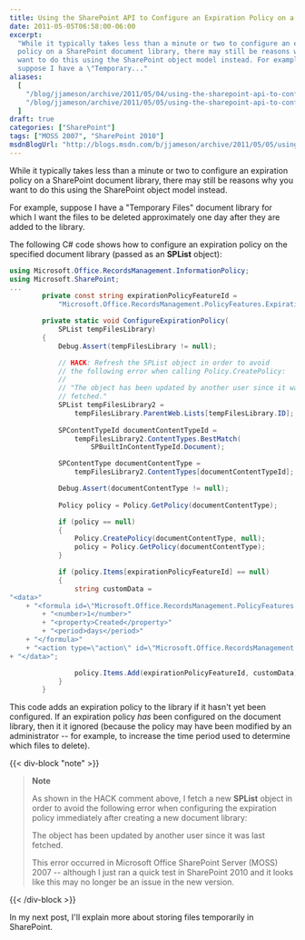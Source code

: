 ```yaml
---
title: Using the SharePoint API to Configure an Expiration Policy on a Document Library
date: 2011-05-05T06:58:00-06:00
excerpt:
  "While it typically takes less than a minute or two to configure an expiration
  policy on a SharePoint document library, there may still be reasons why you
  want to do this using the SharePoint object model instead. For example,
  suppose I have a \"Temporary..."
aliases:
  [
    "/blog/jjameson/archive/2011/05/04/using-the-sharepoint-api-to-configure-an-expiration-policy-on-a-document-library.aspx",
    "/blog/jjameson/archive/2011/05/05/using-the-sharepoint-api-to-configure-an-expiration-policy-on-a-document-library.aspx",
  ]
draft: true
categories: ["SharePoint"]
tags: ["MOSS 2007", "SharePoint 2010"]
msdnBlogUrl: "http://blogs.msdn.com/b/jjameson/archive/2011/05/05/using-the-sharepoint-api-to-configure-an-expiration-policy-on-a-document-library.aspx"
---
```


While it typically takes less than a minute or two to configure an expiration
policy on a SharePoint document library, there may still be reasons why you want
to do this using the SharePoint object model instead.

For example, suppose I have a "Temporary Files" document library for which I
want the files to be deleted approximately one day after they are added to the
library.

The following C# code shows how to configure an expiration policy on the
specified document library (passed as an **SPList** object):

```C#
using Microsoft.Office.RecordsManagement.InformationPolicy;
using Microsoft.SharePoint;
...
        private const string expirationPolicyFeatureId =
            "Microsoft.Office.RecordsManagement.PolicyFeatures.Expiration";

        private static void ConfigureExpirationPolicy(
            SPList tempFilesLibrary)
        {
            Debug.Assert(tempFilesLibrary != null);

            // HACK: Refresh the SPList object in order to avoid
            // the following error when calling Policy.CreatePolicy:
            //
            // "The object has been updated by another user since it was last
            // fetched."
            SPList tempFilesLibrary2 =
                tempFilesLibrary.ParentWeb.Lists[tempFilesLibrary.ID];
            
            SPContentTypeId documentContentTypeId =
                tempFilesLibrary2.ContentTypes.BestMatch(
                    SPBuiltInContentTypeId.Document);

            SPContentType documentContentType =
                tempFilesLibrary2.ContentTypes[documentContentTypeId];

            Debug.Assert(documentContentType != null);
            
            Policy policy = Policy.GetPolicy(documentContentType);

            if (policy == null)
            {
                Policy.CreatePolicy(documentContentType, null);
                policy = Policy.GetPolicy(documentContentType);
            }

            if (policy.Items[expirationPolicyFeatureId] == null)
            {
                string customData =
"<data>"
    + "<formula id=\"Microsoft.Office.RecordsManagement.PolicyFeatures.Expiration.Formula.BuiltIn\">"
        + "<number>1</number>"
        + "<property>Created</property>"
        + "<period>days</period>"
    + "</formula>"
    + "<action type=\"action\" id=\"Microsoft.Office.RecordsManagement.PolicyFeatures.Expiration.Action.MoveToRecycleBin\" />"
+ "</data>";

                policy.Items.Add(expirationPolicyFeatureId, customData);
            }
        }
```

This code adds an expiration policy to the library if it hasn't yet been
configured. If an expiration policy _has_ been configured on the document
library, then it it ignored (because the policy may have been modified by an
administrator -- for example, to increase the time period used to determine
which files to delete).

{{< div-block "note" >}}

> **Note**
> 
> 
> As shown in the HACK comment above, I fetch a new **SPList** object in order
> to avoid the following error when configuring the expiration policy
> immediately after creating a new document library:
> 
> The object has been updated by another user since it was last fetched.
> 
> This error occurred in Microsoft Office SharePoint Server (MOSS) 2007 --
> although I just ran a quick test in SharePoint 2010 and it looks like this may
> no longer be an issue in the new version.

{{< /div-block >}}

In my next post, I'll explain more about storing files temporarily in
SharePoint.


